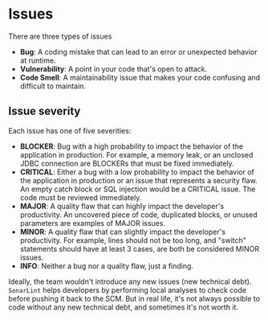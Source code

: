 
# Issues
There are three types of issues

- **Bug**: A coding mistake that can lead to an error or unexpected behavior at runtime.
- **Vulnerability**: A point in your code that's open to attack.
- **Code Smell**: A maintainability issue that makes your code confusing and difficult to maintain.

## Issue severity

Each issue has one of five severities:

- **BLOCKER**: Bug with a high probability to impact the behavior of the application in production. For example, a memory leak, or an unclosed JDBC connection are BLOCKERs that must be fixed immediately.
- **CRITICAL**: Either a bug with a low probability to impact the behavior of the application in production or an issue that represents a security flaw. An empty catch block or SQL injection would be a CRITICAL issue. The code must be reviewed immediately.
- **MAJOR**: A quality flaw that can highly impact the developer's productivity. An uncovered piece of code, duplicated blocks, or unused parameters are examples of MAJOR issues.
- **MINOR**: A quality flaw that can slightly impact the developer's productivity. For example, lines should not be too long, and "switch" statements should have at least 3 cases, are both be considered MINOR issues.
- **INFO**: Neither a bug nor a quality flaw, just a finding.

Ideally, the team wouldn't introduce any new issues (new technical debt).
`SonarLint` helps developers by performing local analyses to check code before pushing it back to the SCM.
But in real life, it's not always possible to code without any new technical debt, and sometimes it's not worth it.




